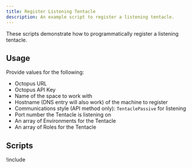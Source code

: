 ```yaml
---
title: Register Listening Tentacle
description: An example script to register a listening tentacle.
---
```



These scripts demonstrate how to programmatically register a listening tentacle.

## Usage

Provide values for the following:
- Octopus URL
- Octopus API Key
- Name of the space to work with
- Hostname (DNS entry will also work) of the machine to register
- Communications style (API method only): `TentaclePassive` for listening
- Port number the Tentacle is listening on
- An array of Environments for the Tentacle
- An array of Roles for the Tentacle

## Scripts

!include <register-listening-tentacle-scripts>

